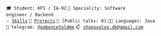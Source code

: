 <code>🎓 Student: KPI / IA-92</code>
<code>👷 Speciality: Software engineer / Backend</code><br>
<code>💡 [Skills](SKILLS.md)</code>
<code>🧻 [Projects](PROJECTS.md)</code>
<code>📢 [Public talks: 0]</code>
<code>🧑‍💻 Languages: Java</code><br>
<code>💬 telegram: [@smboncetoldme](https://telegram.me/smboncetoldme)</code>
<code>📫 [shapovalov.dk@gmail.com](mailto:shapovalov.dk@gmail.com)</code>
